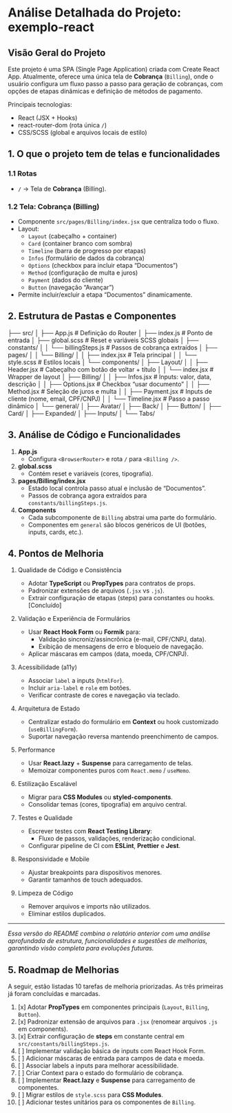 # Análise Detalhada do Projeto: exemplo-react

## Visão Geral do Projeto

Este projeto é uma SPA (Single Page Application) criada com Create React App. Atualmente, oferece uma única tela de **Cobrança** (`Billing`), onde o usuário configura um fluxo passo a passo para geração de cobranças, com opções de etapas dinâmicas e definição de métodos de pagamento.

Principais tecnologias:
- React (JSX + Hooks)
- react-router-dom (rota única `/`)
- CSS/SCSS (global e arquivos locais de estilo)

## 1. O que o projeto tem de telas e funcionalidades

### 1.1 Rotas
- `/` → Tela de **Cobrança** (Billing).

### 1.2 Tela: Cobrança (Billing)
- Componente `src/pages/Billing/index.jsx` que centraliza todo o fluxo.
- Layout:
  - `Layout` (cabeçalho + container)
  - `Card` (container branco com sombra)
  - `Timeline` (barra de progresso por etapas)
  - `Infos` (formulário de dados da cobrança)
  - `Options` (checkbox para incluir etapa “Documentos”)
  - `Method` (configuração de multa e juros)
  - `Payment` (dados do cliente)
  - `Button` (navegação “Avançar”)
- Permite incluir/excluir a etapa “Documentos” dinamicamente.

## 2. Estrutura de Pastas e Componentes

├── src/
│   ├── App.js                         # Definição do Router
│   ├── index.js                       # Ponto de entrada
│   ├── global.scss                    # Reset e variáveis SCSS globais
│   ├── constants/
│   │   └── billingSteps.js            # Passos de cobrança extraídos
│   ├── pages/
│   │   └── Billing/
│   │       ├── index.jsx              # Tela principal
│   │       └── style.scss             # Estilos locais
│   └── components/
│       ├── Layout/
│       │   ├── Header.jsx             # Cabeçalho com botão de voltar + título
│       │   └── index.jsx              # Wrapper de layout
│       ├── Billing/
│       │   ├── Infos.jsx              # Inputs: valor, data, descrição
│       │   ├── Options.jsx            # Checkbox “usar documento”
│       │   ├── Method.jsx             # Seleção de juros e multa
│       │   ├── Payment.jsx            # Inputs de cliente (nome, email, CPF/CNPJ)
│       │   └── Timeline.jsx           # Passo a passo dinâmico
│       └── general/
│           ├── Avatar/
│           ├── Back/
│           ├── Button/
│           ├── Card/
│           ├── Expanded/
│           ├── Inputs/
│           └── Tabs/

## 3. Análise de Código e Funcionalidades

1. **App.js**
   - Configura `<BrowserRouter>` e rota `/` para `<Billing />`.
2. **global.scss**
   - Contém reset e variáveis (cores, tipografia).
3. **pages/Billing/index.jsx**
   - Estado local controla passo atual e inclusão de “Documentos”.
   - Passos de cobrança agora extraídos para `constants/billingSteps.js`.
4. **Components**
   - Cada subcomponente de `Billing` abstrai uma parte do formulário.
   - Componentes em `general` são blocos genéricos de UI (botões, inputs, cards, etc.).

## 4. Pontos de Melhoria

1. Qualidade de Código e Consistência
   - Adotar **TypeScript** ou **PropTypes** para contratos de props.
   - Padronizar extensões de arquivos (`.jsx` vs `.js`).
   - Extrair configuração de etapas (steps) para constantes ou hooks. [Concluído]

2. Validação e Experiência de Formulários
   - Usar **React Hook Form** ou **Formik** para:
     - Validação sincroniz/assincrônica (e-mail, CPF/CNPJ, data).
     - Exibição de mensagens de erro e bloqueio de navegação.
   - Aplicar máscaras em campos (data, moeda, CPF/CNPJ).

3. Acessibilidade (a11y)
   - Associar `label` a inputs (`htmlFor`).
   - Incluir `aria-label` e `role` em botões.
   - Verificar contraste de cores e navegação via teclado.

4. Arquitetura de Estado
   - Centralizar estado do formulário em **Context** ou hook customizado (`useBillingForm`).
   - Suportar navegação reversa mantendo preenchimento de campos.

5. Performance
   - Usar **React.lazy** + **Suspense** para carregamento de telas.
   - Memoizar componentes puros com `React.memo` / `useMemo`.

6. Estilização Escalável
   - Migrar para **CSS Modules** ou **styled-components**.
   - Consolidar temas (cores, tipografia) em arquivo central.

7. Testes e Qualidade
   - Escrever testes com **React Testing Library**:
     - Fluxo de passos, validações, renderização condicional.
   - Configurar pipeline de CI com **ESLint**, **Prettier** e **Jest**.

8. Responsividade e Mobile
   - Ajustar breakpoints para dispositivos menores.
   - Garantir tamanhos de touch adequados.

9. Limpeza de Código
   - Remover arquivos e imports não utilizados.
   - Eliminar estilos duplicados.

---

_Essa versão do README combina o relatório anterior com uma análise aprofundada de estrutura, funcionalidades e sugestões de melhorias, garantindo visão completa para evoluções futuras._

## 5. Roadmap de Melhorias

A seguir, estão listadas 10 tarefas de melhoria priorizadas. As três primeiras já foram concluídas e marcadas.

1. [x] Adotar **PropTypes** em componentes principais (`Layout`, `Billing`, `Button`).
2. [x] Padronizar extensão de arquivos para `.jsx` (renomear arquivos `.js` em components).
3. [x] Extrair configuração de **steps** em constante central em `src/constants/billingSteps.js`.
4. [ ] Implementar validação básica de inputs com React Hook Form.
5. [ ] Adicionar máscaras de entrada para campos de data e moeda.
6. [ ] Associar labels a inputs para melhorar acessibilidade.
7. [ ] Criar Context para o estado do formulário de cobrança.
8. [ ] Implementar **React.lazy** e **Suspense** para carregamento de componentes.
9. [ ] Migrar estilos de `style.scss` para **CSS Modules**.
10. [ ] Adicionar testes unitários para os componentes de `Billing`.
